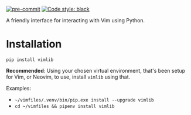 [![pre-commit](https://img.shields.io/badge/pre--commit-enabled-brightgreen?logo=pre-commit&logoColor=white)](https://github.com/pre-commit/pre-commit)
[![Code style: black](https://img.shields.io/badge/code%20style-black-000000.svg)](https://github.com/psf/black)

A friendly interface for interacting with Vim using Python.

# Installation

`pip install vimlib`

**Recommended**: Using your chosen virtual environment, that's been setup for
Vim, or Neovim, to use, install `vimlib` using that.

Examples:

* `~/vimfiles/.venv/bin/pip.exe install --upgrade vimlib`
* `cd ~/vimfiles && pipenv install vimlib`
<!--
*
```
cd ~/vimfiles \
&& python3 -m venv .venv \
&& ~/vimfiles/.venv/bin/pip.exe install --upgrade vimlib
```
-->
